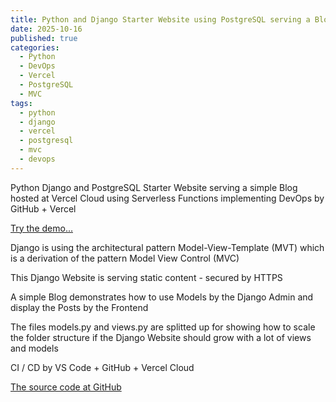 ```yaml
---
title: Python and Django Starter Website using PostgreSQL serving a Blog
date: 2025-10-16
published: true
categories:
  - Python
  - DevOps
  - Vercel
  - PostgreSQL
  - MVC
tags:
  - python
  - django
  - vercel
  - postgresql
  - mvc
  - devops
---
```


Python Django and PostgreSQL Starter Website serving a simple Blog hosted at Vercel Cloud using Serverless Functions implementing DevOps by GitHub + Vercel

<a href="https://django-starter-five.vercel.app/" target="_blank" title="Django Website at Vercel">Try the demo...</a>

Django is using the architectural pattern Model-View-Template (MVT) which is a derivation of the pattern Model View Control (MVC) 

This Django Website is serving static content - secured by HTTPS

A simple Blog demonstrates how to use Models by the Django Admin and display the Posts by the Frontend

The files models.py and views.py are splitted up for showing how to scale the folder structure if the Django Website should grow with a lot of views and models

CI / CD by VS Code + GitHub + Vercel Cloud

<a href="https://github.com/persteenolsen/django-starter-five" target="_blank">The source code at GitHub</a>

